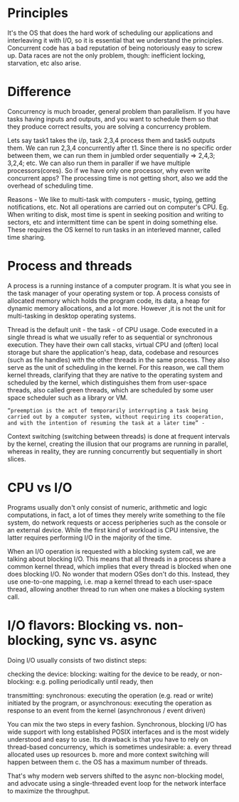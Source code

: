 # Principles
It's the OS that does the hard work of scheduling our applications and interleaving it with I/O, so it is essential that we understand the principles. Concurrent code has a bad reputation of being notoriously easy to screw up. Data races are not the only problem, though: inefficient locking, starvation, etc also arise.

# Difference
Concurrency is much broader, general problem than parallelism. If you have tasks having inputs and outputs, and you want to schedule them so that they produce correct results, you are solving a concurrency problem.

Lets say task1 takes the i/p, task 2,3,4 process them and task5 outputs them. We can run 2,3,4 concurrently after t1. Since there is no specific order between them, we can run them in jumbled order sequentially => 2,4,3; 3,2,4; etc. We can also run them in paraller if we have multiple processors(cores). So if we have only one processor, why even write concurrent apps? The processing time is not getting short, also we add the overhead of scheduling time.

Reasons -
We like to multi-task with computers - music, typing, getting notifications, etc. Not all operations are carried out on computer's CPU. Eg. When writing to disk, most time is spent in seeking position and writing to sectors, etc and intermittent time can be spent in doing something else. These requires the OS kernel to run tasks in an interleved manner, called time sharing.

# Process and threads
A process is a running instance of a computer program. It is what you see in the task manager of your operating system or top. A process consists of allocated memory which holds the program code, its data, a heap for dynamic memory allocations, and a lot more. However ,it is not the unit for multi-tasking in desktop operating systems.

Thread is the default unit - the task - of CPU usage. Code executed in a single thread is what we usually refer to as sequential or synchronous execution. They have their own call stacks, virtual CPU and (often) local storage but share the application's heap, data, codebase and resources (such as file handles) with the other threads in the same process. They also serve as the unit of scheduling in the kernel. For this reason, we call them kernel threads, clarifying that they are native to the operating system and scheduled by the kernel, which distinguishes them from user-space threads, also called green threads, which are scheduled by some user space scheduler such as a library or VM.

```
“preemption is the act of temporarily interrupting a task being carried out by a computer system, without requiring its cooperation, and with the intention of resuming the task at a later time” -
```

Context switching (switching between threads) is done at frequent intervals by the kernel, creating the illusion that our programs are running in parallel, whereas in reality, they are running concurrently but sequentially in short slices. 

# CPU vs I/O
Programs usually don't only consist of numeric, arithmetic and logic computations, in fact, a lot of times they merely write something to the file system, do network requests or access peripheries such as the console or an external device.
While the first kind of workload is CPU intensive, the latter requires performing I/O in the majority of the time.

When an I/O operation is requested with a blocking system call, we are talking about blocking I/O. This means that all threads in a process share a common kernel thread, which implies that every thread is blocked when one does blocking I/O. No wonder that modern OSes don't do this. Instead, they use one-to-one mapping, i.e. map a kernel thread to each user-space thread, allowing another thread to run when one makes a blocking system call.

# I/O flavors: Blocking vs. non-blocking, sync vs. async
Doing I/O usually consists of two distinct steps:

checking the device:
blocking: waiting for the device to be ready, or
non-blocking: e.g. polling periodically until ready, then

transmitting:
synchronous: executing the operation (e.g. read or write) initiated by the program, or
asynchronous: executing the operation as response to an event from the kernel (asynchronous / event driven)

You can mix the two steps in every fashion. Synchronous, blocking I/O has wide support with long established POSIX interfaces and is the most widely understood and easy to use. Its drawback is that you have to rely on thread-based concurrency, which is sometimes undesirable:
a. every thread allocated uses up resources
b. more and more context switching will happen between them
c. the OS has a maximum number of threads.

That's why modern web servers shifted to the async non-blocking model, and advocate using a single-threaded event loop for the network interface to maximize the throughput.
